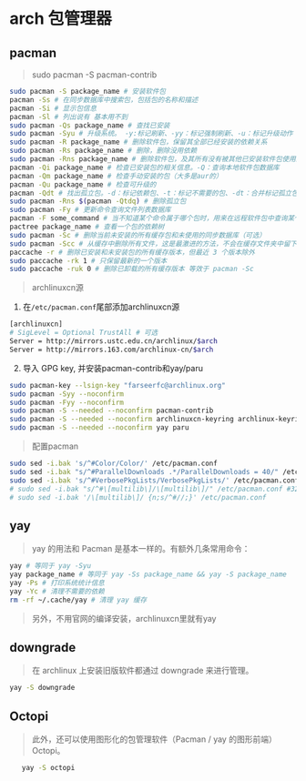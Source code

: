 # arch 包管理器

## pacman

> sudo pacman -S pacman-contrib

```bash
sudo pacman -S package_name # 安装软件包
pacman -Ss # 在同步数据库中搜索包，包括包的名称和描述
pacman -Si # 显示包信息
pacman -Sl # 列出说有 基本用不到
sudo pacman -Qs package_name # 查找已安装
sudo pacman -Syu # 升级系统。 -y:标记刷新、-yy：标记强制刷新、-u：标记升级动作（一般使用 -Syu 即可）
sudo pacman -R package_name # 删除软件包，保留其全部已经安装的依赖关系
sudo pacman -Rs package_name # 删除，删除没用依赖
sudo pacman -Rns package_name # 删除软件包，及其所有没有被其他已安装软件包使用的依赖包
pacman -Qi package_name # 检查已安装包的相关信息。-Q：查询本地软件包数据库
pacman -Qm package_name # 检查手动安装的包（大多是aur的）
pacman -Qu package_name # 检查可升级的
pacman -Qdt # 找出孤立包。-d：标记依赖包、-t：标记不需要的包、-dt：合并标记孤立包
sudo pacman -Rns $(pacman -Qtdq) # 删除孤立包
sudo pacman -Fy # 更新命令查询文件列表数据库
pacman -F some_command # 当不知道某个命令属于哪个包时，用来在远程软件包中查询某个命令属于哪个包（即使没有安装）
pactree package_name # 查看一个包的依赖树
sudo pacman -Sc # 删除当前未安装的所有缓存包和未使用的同步数据库（可选）
sudo pacman -Scc # 从缓存中删除所有文件，这是最激进的方法，不会在缓存文件夹中留下任何内容（一般不使用）
paccache -r # 删除已安装和未安装包的所有缓存版本，但最近 3 个版本除外
sudo paccache -rk 1 # 只保留最新的一个版本
sudo paccache -ruk 0 # 删除已卸载的所有缓存版本 等效于 pacman -Sc
```
> archlinuxcn源
1. 在`/etc/pacman.conf`尾部添加archlinuxcn源
```bash
[archlinuxcn]
# SigLevel = Optional TrustAll # 可选
Server = http://mirrors.ustc.edu.cn/archlinux/$arch
Server = http://mirrors.163.com/archlinux-cn/$arch
```
2. 导入 GPG key, 并安装pacman-contrib和yay/paru
```bash
sudo pacman-key --lsign-key "farseerfc@archlinux.org"
sudo pacman -Syy --noconfirm
sudo pacman -Fyy --noconfirm
sudo pacman -S --needed --noconfirm pacman-contrib
sudo pacman -S --needed --noconfirm archlinuxcn-keyring archlinux-keyring
sudo pacman -S --needed --noconfirm yay paru
```
> 配置pacman
```bash
sudo sed -i.bak 's/^#Color/Color/' /etc/pacman.conf
sudo sed -i.bak "s/^#ParallelDownloads .*/ParallelDownloads = 40/" /etc/pacman.conf
sudo sed -i.bak 's/^#VerbosePkgLists/VerbosePkgLists/' /etc/pacman.conf
# sudo sed -i.bak "s/^#\[multilib\]/\[multilib\]/" /etc/pacman.conf #32位应用
# sudo sed -i.bak '/\[multilib\]/ {n;s/^#//;}' /etc/pacman.conf
```

## yay

> yay 的用法和 Pacman 是基本一样的。有额外几条常用命令：

```bash
yay # 等同于 yay -Syu
yay package_name # 等同于 yay -Ss package_name && yay -S package_name
yay -Ps # 打印系统统计信息
yay -Yc # 清理不需要的依赖
rm -rf ~/.cache/yay # 清理 yay 缓存
```
> 另外，不用官网的编译安装，archlinuxcn里就有yay

## downgrade

> 在 archlinux 上安装旧版软件都通过 downgrade 来进行管理。

```bash
yay -S downgrade
```

## Octopi

> 此外，还可以使用图形化的包管理软件（Pacman / yay 的图形前端）Octopi。

```bash
   yay -S octopi
```
